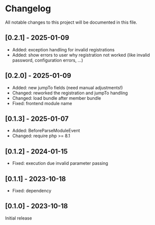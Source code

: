 # Changelog

All notable changes to this project will be documented in this file.

## [0.2.1] - 2025-01-09
- Added: exception handling for invalid registrations
- Added: show errors to user why registration not worked (like invalid password, configuration errors, ...)

## [0.2.0] - 2025-01-09
- Added: new jumpTo fields (need manual adjustments!)
- Changed: reworked the registration and jumpTo handling
- Changed: load bundle after member bundle
- Fixed: frontend module name

## [0.1.3] - 2025-01-07
- Added: BeforeParseModuleEvent
- Changed: require php >= 8.1

## [0.1.2] - 2024-01-15
- Fixed: execution due invalid parameter passing

## [0.1.1] - 2023-10-18
- Fixed: dependency

## [0.1.0] - 2023-10-18
Initial release